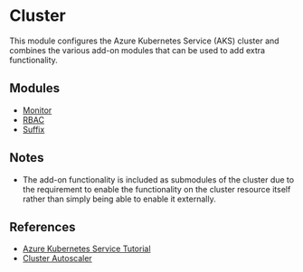 # Cluster

This module configures the Azure Kubernetes Service (AKS) cluster and combines
the various add-on modules that can be used to add extra functionality.

## Modules

- [Monitor](monitor/README.md)
- [RBAC](rbac/README.md)
- [Suffix](suffix/README.md)

## Notes

- The add-on functionality is included as submodules of the cluster due to the
  requirement to enable the functionality on the cluster resource itself rather
  than simply being able to enable it externally.

## References

- [Azure Kubernetes Service Tutorial](https://docs.microsoft.com/en-gb/azure/aks/tutorial-kubernetes-deploy-cluster)
- [Cluster Autoscaler](https://docs.microsoft.com/en-gb/azure/aks/cluster-autoscaler)
